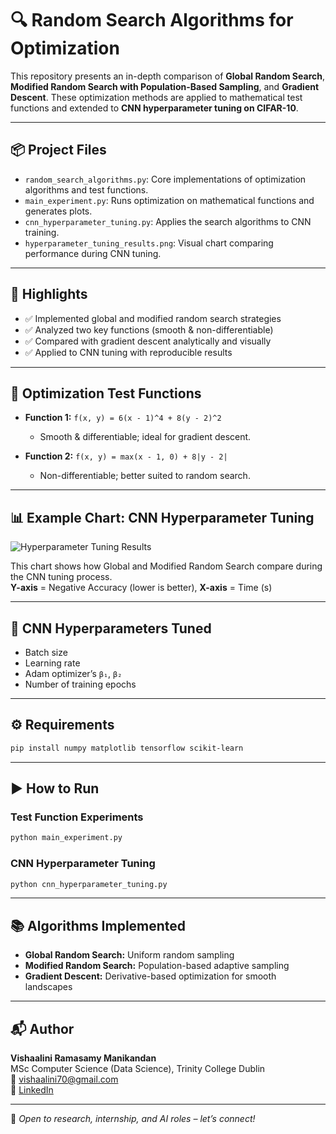
# 🔍 Random Search Algorithms for Optimization

This repository presents an in-depth comparison of **Global Random Search**, **Modified Random Search with Population-Based Sampling**, and **Gradient Descent**. These optimization methods are applied to mathematical test functions and extended to **CNN hyperparameter tuning on CIFAR-10**.

---

## 📦 Project Files

- `random_search_algorithms.py`: Core implementations of optimization algorithms and test functions.
- `main_experiment.py`: Runs optimization on mathematical functions and generates plots.
- `cnn_hyperparameter_tuning.py`: Applies the search algorithms to CNN training.
- `hyperparameter_tuning_results.png`: Visual chart comparing performance during CNN tuning.

---

## 📌 Highlights

- ✅ Implemented global and modified random search strategies
- ✅ Analyzed two key functions (smooth & non-differentiable)
- ✅ Compared with gradient descent analytically and visually
- ✅ Applied to CNN tuning with reproducible results

---

## 🧪 Optimization Test Functions

- **Function 1:** `f(x, y) = 6(x - 1)^4 + 8(y - 2)^2`  
  - Smooth & differentiable; ideal for gradient descent.

- **Function 2:** `f(x, y) = max(x - 1, 0) + 8|y - 2|`  
  - Non-differentiable; better suited to random search.

---

## 📊 Example Chart: CNN Hyperparameter Tuning

![Hyperparameter Tuning Results](hyperparameter_tuning_results.png)

This chart shows how Global and Modified Random Search compare during the CNN tuning process.  
**Y-axis** = Negative Accuracy (lower is better), **X-axis** = Time (s)

---

## 🤖 CNN Hyperparameters Tuned

- Batch size
- Learning rate
- Adam optimizer’s `β₁`, `β₂`
- Number of training epochs

---

## ⚙️ Requirements

```bash
pip install numpy matplotlib tensorflow scikit-learn
```

---

## ▶️ How to Run

### Test Function Experiments
```bash
python main_experiment.py
```

### CNN Hyperparameter Tuning
```bash
python cnn_hyperparameter_tuning.py
```

---

## 📚 Algorithms Implemented

- **Global Random Search:** Uniform random sampling
- **Modified Random Search:** Population-based adaptive sampling
- **Gradient Descent:** Derivative-based optimization for smooth landscapes

---

## 📬 Author

**Vishaalini Ramasamy Manikandan**  
MSc Computer Science (Data Science), Trinity College Dublin  
📧 [vishaalini70@gmail.com](mailto:vishaalini70@gmail.com)  
🔗 [LinkedIn](https://www.linkedin.com/in/vishaalini-manikandan/)

---

📢 *Open to research, internship, and AI roles – let’s connect!*
